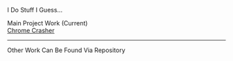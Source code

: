 I Do Stuff I Guess...

Main Project Work (Current) <br>
[Chrome Crasher](https://github.com/The-Imortal-Crasher/chrome-crash/blob/main/index.html)

<hr>
Other Work Can Be Found Via Repository
